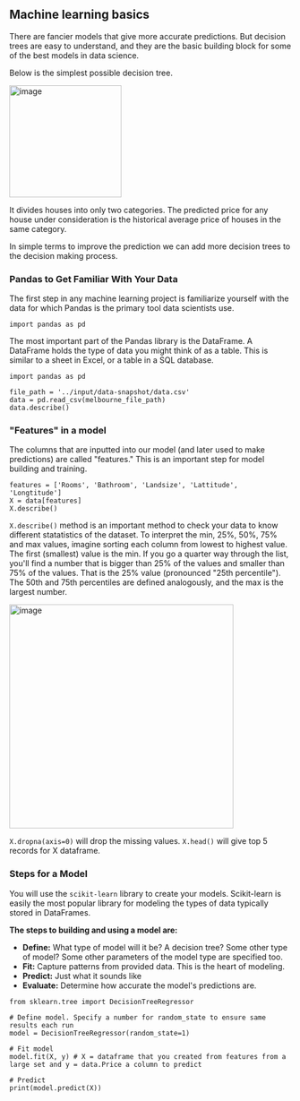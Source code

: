 ## Machine learning basics

There are fancier models that give more accurate predictions. But decision trees are easy to understand, and they are the basic building block for some of the best models in data science.

Below is the simplest possible decision tree.

<img width="200" alt="image" src="https://github.com/user-attachments/assets/2f279bde-9933-49fc-a4a6-d48c2e386eaa" />

It divides houses into only two categories. The predicted price for any house under consideration is the historical average price of houses in the same category.

In simple terms to improve the prediction we can add more decision trees to the decision making process.

### Pandas to Get Familiar With Your Data
The first step in any machine learning project is familiarize yourself with the data for which Pandas is the primary tool data scientists use.

`import pandas as pd`

The most important part of the Pandas library is the DataFrame. A DataFrame holds the type of data you might think of as a table.
This is similar to a sheet in Excel, or a table in a SQL database.

```
import pandas as pd

file_path = '../input/data-snapshot/data.csv'
data = pd.read_csv(melbourne_file_path)
data.describe()
```

### "Features" in a model

The columns that are inputted into our model (and later used to make predictions) are called "features."
This is an important step for model building and training.

```
features = ['Rooms', 'Bathroom', 'Landsize', 'Lattitude', 'Longtitude']
X = data[features]
X.describe()
```

`X.describe()` method is an important method to check your data to know different statatistics of the dataset.
To interpret the min, 25%, 50%, 75% and max values, imagine sorting each column from lowest to highest value. 
The first (smallest) value is the min. 
If you go a quarter way through the list, you'll find a number that is bigger than 25% of the values and smaller than 75% of the values. 
That is the 25% value (pronounced "25th percentile"). The 50th and 75th percentiles are defined analogously, and the max is the largest number.

<img width="400" alt="image" src="https://github.com/user-attachments/assets/224770a3-73d5-4f7c-815a-a620e80f6b20" />

`X.dropna(axis=0)` will drop the missing values. `X.head()` will give top 5 records for X dataframe.

### Steps for a Model
You will use the `scikit-learn` library to create your models. 
Scikit-learn is easily the most popular library for modeling the types of data typically stored in DataFrames.

**The steps to building and using a model are:**

* **Define:** What type of model will it be? A decision tree? Some other type of model? Some other parameters of the model type are specified too.
* **Fit:** Capture patterns from provided data. This is the heart of modeling.
* **Predict:** Just what it sounds like
* **Evaluate:** Determine how accurate the model's predictions are.

```
from sklearn.tree import DecisionTreeRegressor

# Define model. Specify a number for random_state to ensure same results each run
model = DecisionTreeRegressor(random_state=1)

# Fit model
model.fit(X, y) # X = dataframe that you created from features from a large set and y = data.Price a column to predict

# Predict
print(model.predict(X))

```

